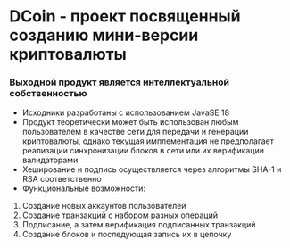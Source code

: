 # DCoin - проект посвященный созданию мини-версии криптовалюты
### **Выходной продукт является интеллектуальной собственностью**
* Исходники разработаны с использованием JavaSE 18
* Продукт теоретически может быть использован любым пользователем в качестве сети для передачи и генерации криптовалюты, однако текущая имплементация не предполагает реализации синхронизации блоков в сети или их верификации валидаторами 
* Хеширование и подпись осуществляется через алгоритмы SHA-1 и RSA соответственно
* Функциональные возможности:
1. Создание новых аккаунтов пользователей
2. Создание транзакций с набором разных операций
3. Подписание, а затем верификация подписанных транзакций 
4. Создание блоков и последующая запись их в цепочку

